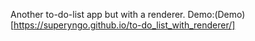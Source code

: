 Another to-do-list app but with a renderer.
Demo:(Demo)[https://superyngo.github.io/to-do_list_with_renderer/]
